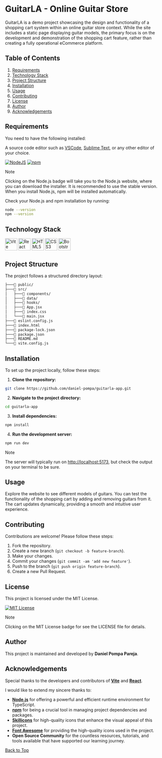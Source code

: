 # GuitarLA - Online Guitar Store

GuitarLA is a demo project showcasing the design and functionality of a shopping cart system within an online guitar store context. While the site includes a static page displaying guitar models, the primary focus is on the development and demonstration of the shopping cart feature, rather than creating a fully operational eCommerce platform.

## Table of Contents

1. [Requirements](#requirements)
2. [Technology Stack](#technology-stack)
3. [Project Structure](#project-structure)
4. [Installation](#installation)
5. [Usage](#usage)
6. [Contributing](#contributing)
7. [License](#license)
8. [Author](#author)
9. [Acknowledgements](#acknowledgements)

## Requirements

You need to have the following installed:

A source code editor such as [VSCode](https://code.visualstudio.com/), [Sublime Text](https://www.sublimetext.com/), or any other editor of your choice.

[![NodeJS](https://img.shields.io/badge/Node.js-6DA55F.svg?style=flat&logo=node.js&logoColor=white)](https://nodejs.org/en)
[![npm](https://img.shields.io/badge/npm-%23CB3837.svg?style=flat&logo=npm&logoColor=white)](https://www.npmjs.com/)

> [!NOTE]
> Clicking on the Node.js badge will take you to the Node.js website, where you can download the installer. It is recommended to use the stable version. When you install Node.js, npm will be installed automatically.

Check your Node.js and npm installation by running:

```bash
node --version
npm --version
```

## Technology Stack

<div>
  <img src="https://skillicons.dev/icons?i=vite" alt="Vite" width="40" height="40" />
  <img src="https://skillicons.dev/icons?i=react" alt="React" width="40" height="40" />
  <img src="https://skillicons.dev/icons?i=html" alt="HTML5" width="40" height="40" />
  <img src="https://skillicons.dev/icons?i=css" alt="CSS3" width="40" height="40" />
  <img src="https://skillicons.dev/icons?i=bootstrap" alt="Bootstrap" width="40" height="40" />
</div>

## Project Structure

The project follows a structured directory layout:

```bash
├───📁 public/
├───📁 src/
│   ├───📁 components/
│   ├───📁 data/
│   ├───📁 hooks/
│   ├───📄 App.jsx
│   ├───📄 index.css
│   └───📄 main.jsx
├───📄 eslint.config.js
├───📄 index.html
├───📄 package-lock.json
├───📄 package.json
├───📄 README.md
└───📄 vite.config.js
```

## Installation

To set up the project locally, follow these steps:

1. **Clone the repository:**

```bash
git clone https://github.com/daniel-pompa/guitarla-app.git
```

2. **Navigate to the project directory:**

```bash
cd guitarla-app
```

3. **Install dependencies:**

```bash
npm install
```

4. **Run the development server:**

```bash
npm run dev
```

> [!NOTE]
> The server will typically run on <http://localhost:5173>, but check the output on your terminal to be sure.

## Usage

Explore the website to see different models of guitars. You can test the functionality of the shopping cart by adding and removing guitars from it. The cart updates dynamically, providing a smooth and intuitive user experience.

## Contributing

Contributions are welcome! Please follow these steps:

1. Fork the repository.
2. Create a new branch (`git checkout -b feature-branch`).
3. Make your changes.
4. Commit your changes (`git commit -am 'add new feature'`).
5. Push to the branch (`git push origin feature-branch`).
6. Create a new Pull Request.

## License

This project is licensed under the MIT License.

[![MIT License](https://img.shields.io/badge/License-MIT-brightgreen.svg)](https://choosealicense.com/licenses/mit/)

> [!NOTE]
> Clicking on the MIT License badge for see the LICENSE file for details.

## Author

This project is maintained and developed by **Daniel Pompa Pareja**.

## Acknowledgements

Special thanks to the developers and contributors of **[Vite](https://vitejs.dev/)** and **[React](https://es.react.dev/)**.

I would like to extend my sincere thanks to:

- **[Node.js](https://nodejs.org/en)** for offering a powerful and efficient runtime environment for TypeScript.
- **[npm](https://www.npmjs.com/)** for being a crucial tool in managing project dependencies and packages.
- **[Skillicons](https://skillicons.dev/)** for high-quality icons that enhance the visual appeal of this project.
- **[Font Awesome](https://fontawesome.com/)** for providing the high-quality icons used in the project.
- **Open Source Community** for the countless resources, tutorials, and tools available that have supported our learning journey.

[Back to Top](#table-of-contents)
